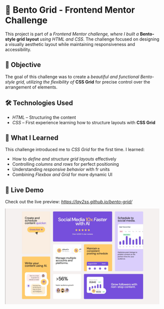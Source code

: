 # 🎨 Bento Grid - Frontend Mentor Challenge

This project is part of a *Frontend Mentor challenge, where I built a* **Bento-style grid layout** *using HTML and CSS*. The challenge focused on designing a visually aesthetic layout while maintaining responsiveness and accessibility.

## 📌 Objective
The goal of this challenge was to create a *beautiful and functional Bento-style grid, utilizing the flexibility of* **CSS Grid** for precise control over the arrangement of elements.

## 🛠 Technologies Used
- *HTML* – Structuring the content  
- *CSS* – First experience learning how to structure layouts with **CSS Grid** 

## 🎯 What I Learned
This challenge introduced me to *CSS Grid* for the first time. I learned:
- How to *define and structure grid layouts* effectively  
- Controlling *columns and rows* for perfect positioning  
- Understanding *responsive behavior* with fr units
- Combining *Flexbox and Grid* for more dynamic UI  

## 🚀 Live Demo
Check out the live preview: *https://lay2ss.github.io/bento-grid/*

![Preview](assets/screenshot.png)
